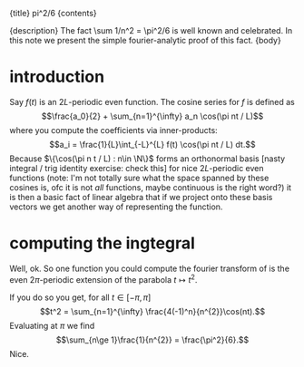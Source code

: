 {title}
pi^2/6
{contents}

{description}
The fact \sum 1/n^2 = \pi^2/6 is well known and celebrated.
In this note we present the simple fourier-analytic proof of this fact.
{body}

# introduction
Say $f(t)$ is an $2L$-periodic even function. The cosine series
for $f$ is defined as $$\frac{a_0}{2} + \sum_{n=1}^{\infty} a_n
\cos(\pi nt / L)$$ where you compute the coefficients via
inner-products: $$a_i = \frac{1}{L}\int_{-L}^{L} f(t) \cos(\pi nt
/ L) dt.$$ Because $\{\cos(\pi n t / L) : n\in \N\}$ forms an
orthonormal basis [nasty integral / trig identity exercise: check
this] for nice $2L$-periodic even functions (note: I'm not
totally sure what the space spanned by these cosines is, ofc it
is not *all* functions, maybe continuous is the right word?)
it is then a basic fact of linear algebra that if we project onto
these basis vectors we get another way of representing the
function.

# computing the ingtegral
Well, ok. So one function you could compute the fourier transform
of is the even $2\pi$-periodic extension of the parabola
$t\mapsto t^2.$

If you do so you get, for all $t\in [-\pi,\pi]$
$$t^2 = \sum_{n=1}^{\infty} \frac{4(-1)^n}{n^{2}}\cos(nt).$$
Evaluating at $\pi$ we find
$$\sum_{n\ge 1}\frac{1}{n^{2}} = \frac{\pi^2}{6}.$$
Nice.




